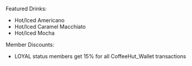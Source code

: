 Featured Drinks: 

- Hot/Iced Americano
- Hot/Iced Caramel Macchiato
- Hot/Iced Mocha

Member Discounts: 
- LOYAL status members get 15% for all CoffeeHut_Wallet transactions 